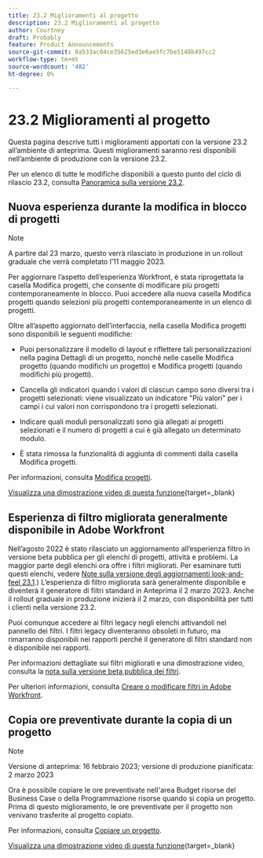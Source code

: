 ```yaml
---
title: 23.2 Miglioramenti al progetto
description: 23.2 Miglioramenti al progetto
author: Courtney
draft: Probably
feature: Product Announcements
source-git-commit: 8a533ac04ce35625ed3e6ae5fc7be5148b497cc2
workflow-type: tm+mt
source-wordcount: '482'
ht-degree: 0%

---
```


# 23.2 Miglioramenti al progetto

Questa pagina descrive tutti i miglioramenti apportati con la versione 23.2 all’ambiente di anteprima. Questi miglioramenti saranno resi disponibili nell’ambiente di produzione con la versione 23.2.

Per un elenco di tutte le modifiche disponibili a questo punto del ciclo di rilascio 23.2, consulta [Panoramica sulla versione 23.2](/help/quicksilver/product-announcements/product-releases/23.2-release-activity/23-2-release-overview.md).

## Nuova esperienza durante la modifica in blocco di progetti

>[!NOTE]
>
>A partire dal 23 marzo, questo verrà rilasciato in produzione in un rollout graduale che verrà completato l’11 maggio 2023.

Per aggiornare l’aspetto dell’esperienza Workfront, è stata riprogettata la casella Modifica progetti, che consente di modificare più progetti contemporaneamente in blocco. Puoi accedere alla nuova casella Modifica progetti quando selezioni più progetti contemporaneamente in un elenco di progetti.

Oltre all’aspetto aggiornato dell’interfaccia, nella casella Modifica progetti sono disponibili le seguenti modifiche:

* Puoi personalizzare il modello di layout e riflettere tali personalizzazioni nella pagina Dettagli di un progetto, nonché nelle caselle Modifica progetto (quando modifichi un progetto) e Modifica progetti (quando modifichi più progetti).

* Cancella gli indicatori quando i valori di ciascun campo sono diversi tra i progetti selezionati: viene visualizzato un indicatore &quot;Più valori&quot; per i campi i cui valori non corrispondono tra i progetti selezionati.

* Indicare quali moduli personalizzati sono già allegati ai progetti selezionati e il numero di progetti a cui è già allegato un determinato modulo.

* È stata rimossa la funzionalità di aggiunta di commenti dalla casella Modifica progetti.

Per informazioni, consulta [Modifica progetti](/help/quicksilver/manage-work/projects/manage-projects/edit-projects.md).

[Visualizza una dimostrazione video di questa funzione](https://video.tv.adobe.com/v/3416587/){target=_blank}

## Esperienza di filtro migliorata generalmente disponibile in Adobe Workfront

Nell’agosto 2022 è stato rilasciato un aggiornamento all’esperienza filtro in versione beta pubblica per gli elenchi di progetti, attività e problemi. La maggior parte degli elenchi ora offre i filtri migliorati. Per esaminare tutti questi elenchi, vedere [Note sulla versione degli aggiornamenti look-and-feel 23.1](/help/quicksilver/product-announcements/product-releases/23.1-release-activity/23-1-look-and-feel-updates.md).) L’esperienza di filtro migliorata sarà generalmente disponibile e diventerà il generatore di filtri standard in Anteprima il 2 marzo 2023. Anche il rollout graduale in produzione inizierà il 2 marzo, con disponibilità per tutti i clienti nella versione 23.2.

Puoi comunque accedere ai filtri legacy negli elenchi attivandoli nel pannello dei filtri. I filtri legacy diventeranno obsoleti in futuro, ma rimarranno disponibili nei rapporti perché il generatore di filtri standard non è disponibile nei rapporti.

Per informazioni dettagliate sui filtri migliorati e una dimostrazione video, consulta la [nota sulla versione beta pubblica dei filtri](/help/quicksilver/product-announcements/product-releases/22.4-release-activity/22-4-project-enhancements.md).

Per ulteriori informazioni, consulta [Creare o modificare filtri in Adobe Workfront](/help/quicksilver/reports-and-dashboards/reports/reporting-elements/create-filters.md).

## Copia ore preventivate durante la copia di un progetto

>[!NOTE]
>
>Versione di anteprima: 16 febbraio 2023; versione di produzione pianificata: 2 marzo 2023

Ora è possibile copiare le ore preventivate nell&#39;area Budget risorse del Business Case o della Programmazione risorse quando si copia un progetto. Prima di questo miglioramento, le ore preventivate per il progetto non venivano trasferite al progetto copiato.

Per informazioni, consulta [Copiare un progetto](/help/quicksilver/manage-work/projects/manage-projects/copy-project.md).

[Visualizza una dimostrazione video di questa funzione](https://video.tv.adobe.com/v/3415713/){target=_blank}